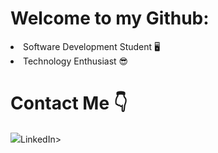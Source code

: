 <h1>Welcome to my Github: </h1>
<li>Software Development Student 🖥</li>
<li>Technology Enthusiast 😎</li>
<h1>Contact Me 👇</h1>
<img src="https://camo.githubusercontent.com/7fee771b415a6f144501304c2c4074aa62a0dd96ddc0f8c0aafd95ac0af584c1/68747470733a2f2f696d672e736869656c64732e696f2f62616467652f2d4c696e6b6564496e2d2532333030373742353f7374796c653d666f722d7468652d6261646765266c6f676f3d6c696e6b6564696e266c6f676f436f6c6f723d7768697465"<a href="https://www.linkedin.com/in/gustavo-floriano-651990246/">LinkedIn</a>>
<a href="htt"></a>
